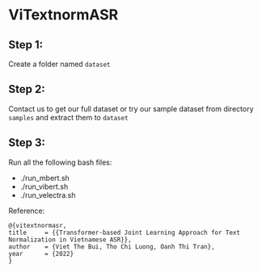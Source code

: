 # ViTextnormASR

## Step 1:
Create a folder named `dataset`
## Step 2:
Contact us to get our full dataset or try our sample dataset from directory `samples` and extract them to `dataset`
## Step 3:
Run all the following bash files:
* ./run_mbert.sh
* ./run_vibert.sh
* ./run_velectra.sh

Reference:

    @{vitextnormasr,
    title     = {{Transformer-based Joint Learning Approach for Text Normalization in Vietnamese ASR}},
    author    = {Viet The Bui, Tho Chi Luong, Oanh Thi Tran},
    year      = {2022}
    }
